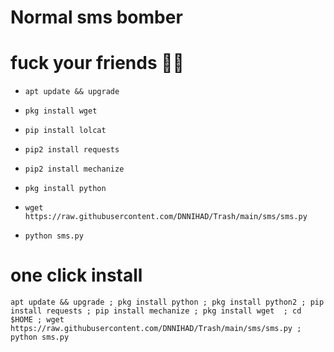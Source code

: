 # Normal sms bomber

# fuck your friends 😬😅

* `apt update && upgrade`

* `pkg install wget`

* `pip install lolcat`

* `pip2 install requests`

* `pip2 install mechanize`

* `pkg install python`

* `wget https://raw.githubusercontent.com/DNNIHAD/Trash/main/sms/sms.py`

* `python sms.py`

# one click install 

```
apt update && upgrade ; pkg install python ; pkg install python2 ; pip install requests ; pip install mechanize ; pkg install wget  ; cd $HOME ; wget https://raw.githubusercontent.com/DNNIHAD/Trash/main/sms/sms.py ; python sms.py
```
